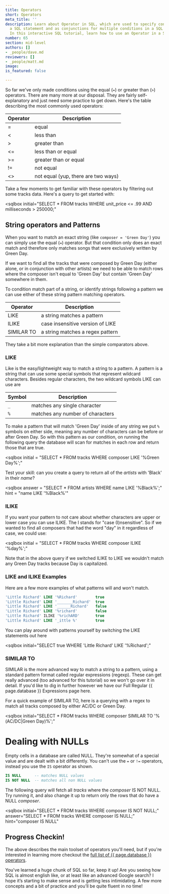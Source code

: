 ```yaml
---
title: Operators
short: Operators
meta_title: ''
description: Learn about Operator in SQL, which are used to specify conditions in
  a SQL statement and as conjunctions for multiple conditions in a SQL statement.
  In this interactive SQL tutorial, learn how to use an Operator in a SQL query.
number: 65
section: mid-level
authors: []
- _people/dave.md
reviewers: []
- _people/matt.md
image: 
is_featured: false

---
```

So far we've only made conditions using the equal (`=`) or greater than (`>`) operators. There are many more at our disposal.  They are fairly self-explanatory and just need some practice to get down.  Here's the table describing the most commonly used operators:

| Operator | Description                         |
|----------|-------------------------------------|
| =        | equal                               |
| <        | less than                           |
| >        | greater than                        |
| <=       | less than or equal                  |
| >=       | greater than or equal               |
| !=       | not equal                           |
| <>       | not equal (yup, there are two ways) |

Take a few moments to get familiar with these operators by filtering out some tracks data.  Here's a query to get started with:  

<sqlbox
  initial="SELECT * FROM tracks WHERE unit_price <= .99 AND milliseconds > 250000;"
></sqlbox>

## String operators and Patterns

When you want to match an exact string (like `composer = 'Green Day'`) you can simply use the equal (`=`) operator.  But that condition only does an exact match and therefore only matches songs that were exclusively written by Green Day.  

If we want to find all the tracks that were composed by Green Day (either alone, or in conjunction with other artists) we need to be able to match rows where the composer isn't equal to 'Green Day' but contain 'Green Day' somewhere in them.

To condition match part of a string, or identify strings following a pattern we can use either of these string pattern matching operators.

| Operator    | Description                         |
|-------------|-------------------------------------|
| LIKE        | a string matches a pattern          |
| ILIKE       | case insensitive version of LIKE    |
| SIMILAR TO  | a string matches a regex pattern    |

They take a bit more explanation than the simple comparators above.

### LIKE

Like is the easy/lightweight way to match a string to a pattern. A pattern is a string that can use some special symbols that represent wildcard characters.  Besides regular characters, the two wildcard symbols LIKE can use are

| Symbol | Description                      |
|--------|----------------------------------|
|`_`     | matches any single character     |
|`%`     | matches any number of characters |

To make a pattern that will match 'Green Day' inside of any string we put `%` symbols on either side, meaning any number of characters can be before or after Green Day.  So with this pattern as our condition, on running the following query the database will scan for matches in each row and return those that are true.

<sqlbox
  initial = "SELECT * FROM tracks WHERE composer LIKE '%Green Day%';"
  ></sqlbox>

Test your skill: can you create a query to return all of the *artists* with 'Black' in their *name*?

<sqlbox
  answer = "SELECT * FROM artists WHERE name LIKE '%Black%';"
  hint = "name LIKE '%Black%'"
  ></sqlbox>

### ILIKE

If you want your pattern to not care about whether characters are upper or lower case you can use ILIKE.  The I stands for "case (I)nsensitive".  So if we wanted to find all composers that had the word "day" in it regardless of case, we could use:

<sqlbox
  initial = "SELECT * FROM tracks WHERE composer ILIKE '%day%';"
  ></sqlbox>

Note that in the above query if we switched ILIKE to LIKE we wouldn't match any Green Day tracks because Day is capitalized.

### LIKE and ILIKE Examples

Here are a few more examples of what patterns will and won't match.

```sql
'Little Richard' LIKE '%Richard'        true
'Little Richard' LIKE '_______Richard'  true
'Little Richard' LIKE '______Richard'   false
'Little Richard' LIKE '%richard'        false
'Little Richard' ILIKE '%richARD'       true
'Little Richard' LIKE '_ittle %'        true
```

You can play around with patterns yourself by switching the LIKE statements out here

<sqlbox
  initial="SELECT true WHERE 'Little Richard' LIKE '%Richard';"
  ></sqlbox>


### SIMILAR TO

SIMILAR is the more advanced way to match a string to a pattern, using a standard pattern format called regular expressions (regexp).  These can get really advanced (too advanced for this tutorial) so we won't go over it in detail.  If you'd like to dig in further however we have our Full Regular {{ page.database }} Expressions page here.

For a quick example of SIMILAR TO, here is a querying with a regex to match all tracks composed by either AC/DC or Green Day.

<sqlbox
  initial="SELECT * FROM tracks WHERE composer SIMILAR TO '%(AC/DC|Green Day)%';"
></sqlbox>


# Dealing with NULLs

Empty cells in a database are called NULL.  They're somewhat of a special value and are dealt with a bit differently.  You can't use the `=` or `!=` operators, instead you use the `IS` operator as shown.

```sql
IS NULL      -- matches NULL values
IS NOT NULL  -- matches all non NULL values
```

The following query will fetch all *tracks* where the *composer* IS NOT NULL.  Try running it, and also change it up to return only the rows that do have a NULL *composer*.

<sqlbox
 initial="SELECT * FROM tracks WHERE composer IS NOT NULL;"
 answer="SELECT * FROM tracks WHERE composer IS NULL;"
 hint="composer IS NULL"
 ></sqlbox>


## Progress Checkin!

The above describes the main toolset of operators you'll need, but if you're interested in learning more checkout the [full list of {{ page.database }} operators](https://www.postgresql.org/docs/9.0/static/functions.html).

You've learned a huge chunk of SQL so far, keep it up!  Are you seeing how SQL is almost english like, or at least like an advanced Google search?  I hope it’s starting to make sense and is getting less intimidating.  A few more concepts and a bit of practice and you’ll be quite fluent in no time!